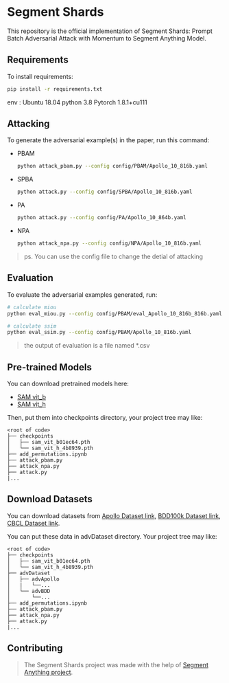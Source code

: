 # Segment Shards

This repository is the official implementation of Segment Shards: Prompt Batch Adversarial Attack with Momentum to Segment Anything Model.

## Requirements

To install requirements:

```bash
pip install -r requirements.txt
```

env : Ubuntu 18.04  python 3.8  Pytorch 1.8.1+cu111

## Attacking

To generate the adversarial example(s) in the paper, run this command:

- PBAM

  ```bash
  python attack_pbam.py --config config/PBAM/Apollo_10_816b.yaml
  ```
- SPBA

  ```bash
  python attack.py --config config/SPBA/Apollo_10_816b.yaml
  ```
- PA

  ```bash
  python attack.py --config config/PA/Apollo_10_864b.yaml
  ```
- NPA

  ```bash
  python attack_npa.py --config config/NPA/Apollo_10_816b.yaml
  ```

> ps. You can use the config file to change the detial of attacking

## Evaluation

To evaluate the adversarial examples generated, run:

```bash
# calculate miou
python eval_miou.py --config config/PBAM/eval_Apollo_10_816b_816b.yaml
```

```bash
# calculate ssim
python eval_ssim.py --config config/PBAM/Apollo_10_816b.yaml
```

> the output of evaluation is a file named *.csv

## Pre-trained Models

You can download pretrained models here:

- [SAM vit_b](https://dl.fbaipublicfiles.com/segment_anything/sam_vit_b_01ec64.pth)
- [SAM vit_h](https://dl.fbaipublicfiles.com/segment_anything/sam_vit_h_4b8939.pth)

Then, put them into checkpoints directory, your project tree may like:

```
<root of code>
├── checkpoints
│   ├── sam_vit_b01ec64.pth
│   └── sam_vit_h_4b8939.pth
├── add_permutations.ipynb
├── attack_pbam.py
├── attack_npa.py
├── attack.py
|...

```

## Download Datasets
You can download datasets from [Apollo Dataset link](https://apolloscape.auto/trajectory.html#to_download_href), [BDD100k Dataset link](https://bair.berkeley.edu/blog/2018/05/30/bdd/), [CBCL Dataset link](http://cbcl.mit.edu/software-datasets/streetscenes/).

You can put these data in advDataset directory. Your project tree may like:

```
<root of code>
├── checkpoints
│   ├── sam_vit_b01ec64.pth
│   └── sam_vit_h_4b8939.pth
├── advDataset
│   ├── advApollo
│   |   └──...
│   └── advBDD
│       └──...
├── add_permutations.ipynb
├── attack_pbam.py
├── attack_npa.py
├── attack.py
|...

```

## Contributing

> The Segment Shards project was made with the help of [Segment Anything project](https://github.com/facebookresearch/segment-anything).